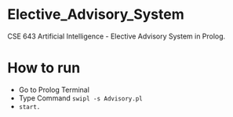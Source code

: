 # Elective_Advisory_System
CSE 643 Artificial Intelligence - Elective Advisory System in Prolog.

# How to run

* Go to Prolog Terminal
* Type Command `swipl -s Advisory.pl`
* `start.`
